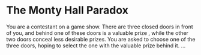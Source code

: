 # The Monty Hall Paradox


You are a contestant on a game show.
There are three closed doors in front of you, and behind one of these doors is a valuable prize , while the other two doors conceal less desirable prizes.
You are asked to choose one of the three doors, hoping to select the one with the valuable prize behind it.
...
